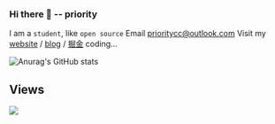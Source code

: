 ### Hi there 👋  -- priority

<!-- <img src="./coding.gif" width="240"  align="right"> -->


  I am a `student`, like `open source`
  Email prioritycc@outlook.com
  Visit my [website](https://priority-me.netlify.app/) / [blog](https://priority-me.netlify.app/posts) /  [掘金](https://juejin.cn/user/3466114142048472)
  coding... 

![Anurag's GitHub stats](https://github-readme-stats.vercel.app/api?username=priority3&show_icons=true&theme=flag-india)


## Views 
![](https://profile-counter.glitch.me/priority3/count.svg)
